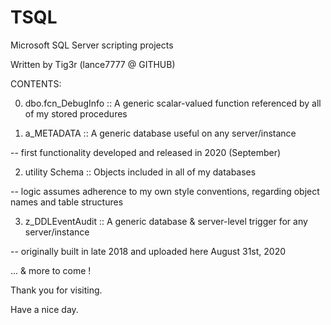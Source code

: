 # TSQL
Microsoft SQL Server scripting projects 

Written by Tig3r (lance7777 @ GITHUB) 




CONTENTS: 


0. dbo.fcn_DebugInfo :: A generic scalar-valued function referenced by all of my stored procedures 


1. a_METADATA :: A generic database useful on any server/instance 

-- first functionality developed and released in 2020 (September) 


2. utility Schema :: Objects included in all of my databases 

-- logic assumes adherence to my own style conventions, regarding object names and table structures 


3. z_DDLEventAudit :: A generic database & server-level trigger for any server/instance 

-- originally built in late 2018 and uploaded here August 31st, 2020




... & more to come ! 

Thank you for visiting. 

Have a nice day. 

